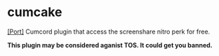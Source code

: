 # cumcake
[[Port]](https://github.com/discord-modifications/screenshare-crack) Cumcord plugin that access the screenshare nitro perk for free.


 **This plugin may be considered aganist TOS. It could get you banned.**
